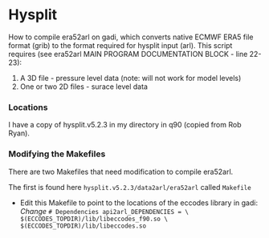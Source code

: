 # Hysplit

  How to compile era52arl on gadi, which converts native ECMWF ERA5 file format (grib) to the format required for hysplit input (arl).
  This script requires (see era52arl MAIN PROGRAM DOCUMENTATION BLOCK - line 22-23):
  1. A 3D file - pressure level data (note: will not work for model levels)
  2. One or two 2D files - surace level data

### Locations

  I have a copy of hysplit.v5.2.3 in my directory in q90 (copied from Rob Ryan). 
  
### Modifying the Makefiles

  There are two Makefiles that need modification to compile era52arl. 
  
  The first is found here `hysplit.v5.2.3/data2arl/era52arl` called `Makefile` 
  - Edit this Makefile to point to the locations of the eccodes library in gadi:
    *Change*
    `# Dependencies
    api2arl_DEPENDENCIES = \
    $(ECCODES_TOPDIR)/lib/libeccodes_f90.so \
    $(ECCODES_TOPDIR)/lib/libeccodes.so`
  
